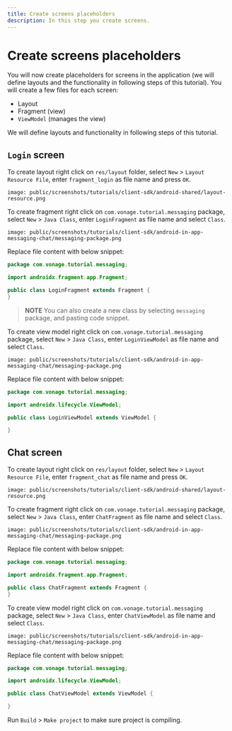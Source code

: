 ```yaml
---
title: Create screens placeholders
description: In this step you create screens.
---
```


# Create screens placeholders

You will now create placeholders for screens in the application (we will define layouts and the functionality in following steps of this tutorial). You will create a few files for each screen:

- Layout
- Fragment (view)
- `ViewModel` (manages the view)

We will define layouts and functionality in following steps of this tutorial.

## `Login` screen

To create layout right click on `res/layout` folder, select `New` > `Layout Resource File`, enter `fragment_login` as file name and press `OK`.

```screenshot
image: public/screenshots/tutorials/client-sdk/android-shared/layout-resource.png
```

To create fragment right click on `com.vonage.tutorial.messaging` package, select `New` > `Java Class`, enter `LoginFragment` as file name and select `Class`.

```screenshot
image: public/screenshots/tutorials/client-sdk/android-in-app-messaging-chat/messaging-package.png
```

Replace file content with below snippet:

```java
package com.vonage.tutorial.messaging;

import androidx.fragment.app.Fragment;

public class LoginFragment extends Fragment {
}
```

> **NOTE** You can also create a new class by selecting `messaging` package, and pasting code snippet.

To create view model right click on `com.vonage.tutorial.messaging` package, select `New` > `Java Class`, enter `LoginViewModel` as file name and select `Class`.

```screenshot
image: public/screenshots/tutorials/client-sdk/android-in-app-messaging-chat/messaging-package.png
```

Replace file content with below snippet:

```java
package com.vonage.tutorial.messaging;

import androidx.lifecycle.ViewModel;

public class LoginViewModel extends ViewModel {

}
```

## Chat screen

To create layout right click on `res/layout` folder, select `New` > `Layout Resource File`, enter `fragment_chat` as file name and press `OK`.

```screenshot
image: public/screenshots/tutorials/client-sdk/android-shared/layout-resource.png
```

To create fragment right click on `com.vonage.tutorial.messaging` package, select `New` > `Java Class`, enter `ChatFragment` as file name and select `Class`.

```screenshot
image: public/screenshots/tutorials/client-sdk/android-in-app-messaging-chat/messaging-package.png
```

Replace file content with below snippet:

```java
package com.vonage.tutorial.messaging;

import androidx.fragment.app.Fragment;

public class ChatFragment extends Fragment {
}
```

To create view model right click on `com.vonage.tutorial.messaging` package, select `New` > `Java Class`, enter `ChatViewModel` as file name and select `Class`.

```screenshot
image: public/screenshots/tutorials/client-sdk/android-in-app-messaging-chat/messaging-package.png
```

Replace file content with below snippet:

```java
package com.vonage.tutorial.messaging;

import androidx.lifecycle.ViewModel;

public class ChatViewModel extends ViewModel {

}
```

Run `Build` > `Make project` to make sure project is compiling.
